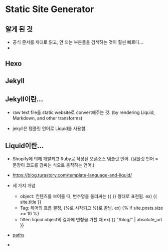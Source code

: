 # Static Site Generator

## 알게 된 것

* 공식 문서를 제대로 읽고, 안 되는 부분들을 검색하는 것이 훨씬 빠르다...
* 

## Hexo



## Jekyll

## Jekyll이란...

* raw text file을 static website로 convert해주는 것. (by rendering Liquid, Markdown, and other transforms)

* jekyll은 템플릿 언어로 Liquid를 사용함.

## Liquid이란...

* Shopify에 의해 개발되고 Ruby로 작성된 오픈소스 템플릿 언어. (템플릿 언어 = 문장이 코드를 감싸는 식으로 동작하는 언어.)
* https://blog.turastory.com/template-language-and-liquid/
* 세 가지 개념
  * object: 컨텐츠를 보여줄 때, 변수명을 둘러싸는 {{ }} 형태로 표현됨. ex) {{ site.title }}
  * Tag: 제어의 흐름 결정, {%로 시작되고 %}로 끝남.  ex) {% if site.posts.size >= 10 %}
  * filter: liquid object의 결과에 변형을 가할 때 ex) {{ "/blog/" | absolute_url }}

* [paths](https://stackoverflow.com/questions/23992546/html-not-loading-css/23992979)
* 